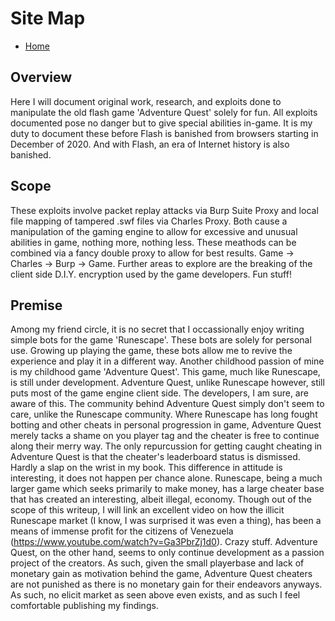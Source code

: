 # Site Map

- [Home](http://wesleycoffman.github.io/) 

## Overview

Here I will document original work, research, and exploits done to manipulate the old flash game 'Adventure Quest' solely for fun. All exploits documented pose no danger but to give special abilities in-game. It is my duty to document these before Flash is banished from browsers starting in December of 2020. And with Flash, an era of Internet history is also banished.

## Scope

These exploits involve packet replay attacks via Burp Suite Proxy and local file mapping of tampered .swf files via Charles Proxy. Both cause a manipulation of the gaming engine to allow for excessive and unusual abilities in game, nothing more, nothing less. These meathods can be combined via a fancy double proxy to allow for best results. Game -> Charles -> Burp -> Game. Further areas to explore are the breaking of the client side D.I.Y. encryption used by the game developers. Fun stuff!

## Premise

Among my friend circle, it is no secret that I occassionally enjoy writing simple bots for the game 'Runescape'. These bots are solely for personal use. Growing up playing the game, these bots allow me to revive the experience and play it in a different way. Another childhood passion of mine is my childhood game 'Adventure Quest'. This game, much like Runescape, is still under development. Adventure Quest, unlike Runescape however, still puts most of the game engine client side. The developers, I am sure, are aware of this. The community behind Adventure Quest simply don't seem to care, unlike the Runescape community. Where Runescape has long fought botting and other cheats in personal progression in game, Adventure Quest merely tacks a shame on you player tag and the cheater is free to continue along their merry way. The only repurcussion for getting caught cheating in Adventure Quest is that the cheater's leaderboard status is dismissed. Hardly a slap on the wrist in my book. This difference in attitude is interesting, it does not happen per chance alone. Runescape, being a much larger game which seeks primarily to make money, has a large cheater base that has created an interesting, albeit illegal, economy. Though out of the scope of this writeup, I will link an excellent video on how the illicit Runescape market (I know, I was surprised it was even a thing), has been a means of immense profit for the citizens of Venezuela (https://www.youtube.com/watch?v=Ga3PbrZj1d0). Crazy stuff. Adventure Quest, on the other hand, seems to only continue development as a passion project of the creators. As such, given the small playerbase and lack of monetary gain as motivation behind the game, Adventure Quest cheaters are not punished as there is no monetary gain for their endeavors anyways. As such, no elicit market as seen above even exists, and as such I feel comfortable publishing my findings.
